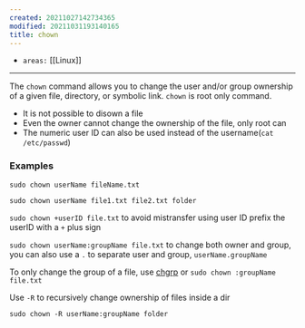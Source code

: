 ```yaml
---
created: 20211027142734365
modified: 20211031193140165
title: chown
---
```


- `areas:` [[Linux]]

---

The `chown` command allows you to change the user and/or group ownership of a given file, directory, or symbolic link. `chown` is root only command.

- It is not possible to disown a file
- Even the owner cannot change the ownership of the file, only root can
- The numeric user ID can also be used instead of the username(`cat /etc/passwd`)

### Examples

`sudo chown userName fileName.txt`

`sudo chown userName file1.txt file2.txt folder`

`sudo chown +userID file.txt` to avoid mistransfer using user ID prefix the userID with a `+` plus sign

`sudo chown userName:groupName file.txt` to change both owner and group, you can also use a `.` to separate user and group, `userName.groupName`

To only change the group of a file, use [chgrp](#chgrp) or `sudo chown :groupName file.txt`

Use `-R` to recursively change ownership of files inside a dir

`sudo chown -R userName:groupName folder`
